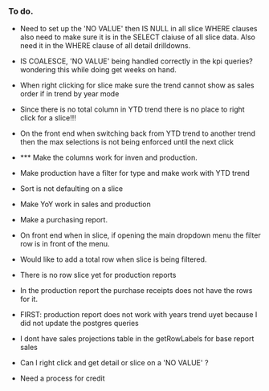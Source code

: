 ### To do.

- Need to set up the 'NO VALUE' then IS NULL in all slice WHERE clauses also need to make sure it is in the SELECT claiuse of all slice data. Also need it in the WHERE clause of all detail drilldowns.

- IS COALESCE, 'NO VALUE' being handled correctly in the kpi queries? wondering this while doing get weeks on hand.

- When right clicking for slice make sure the trend cannot show as sales order if in trend by year mode
- Since there is no total column in YTD trend there is no place to right click for a slice!!!

- On the front end when switching back from YTD trend to another trend then the max selections is not being enforced until the next click
- \*\*\* Make the columns work for inven and production.
- Make production have a filter for type and make work with YTD trend
- Sort is not defaulting on a slice
- Make YoY work in sales and production
- Make a purchasing report.
- On front end when in slice, if opening the main dropdown menu the filter row is in front of the menu.
- Would like to add a total row when slice is being filtered.
- There is no row slice yet for production reports
- In the production report the purchase receipts does not have the rows for it.

- FIRST: production report does not work with years trend uyet because I did not update the postgres queries
- I dont have sales projections table in the getRowLabels for base report sales
- Can I right click and get detail or slice on a 'NO VALUE' ?

- Need a process for credit
